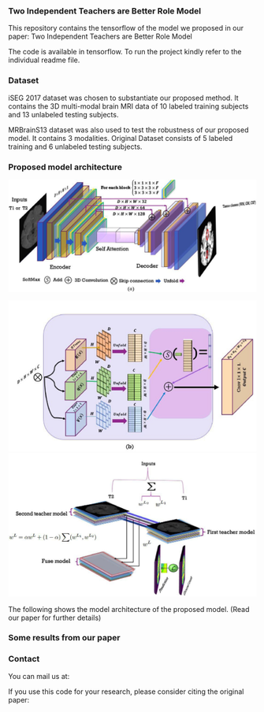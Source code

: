 
### Two Independent Teachers are Better Role Model





This repository contains the tensorflow  of the model we proposed in our paper: Two Independent Teachers are Better Role Model

The code is available in tensorflow. To run the project kindly refer to the individual readme file.





### Dataset


iSEG 2017 dataset was chosen to substantiate our proposed method. It contains the 3D multi-modal brain MRI data of 10 labeled training subjects and 13 unlabeled testing subjects.


MRBrainS13 dataset was also used to test the robustness of our proposed model. It contains 3 modalities. Original Dataset consists of 5 labeled training and 6 unlabeled testing subjects. 




### Proposed model architecture


![model](./Proposed_Model.jpg)

![model](./Proposed_Model2.jpg)
![model](./Proposed_Model3.jpg)

The following shows the model architecture of the proposed model. (Read our paper for further details)




### Some results from our paper







### Contact






You can mail us at: 





If you use this code for your research, please consider citing the original paper:




 



